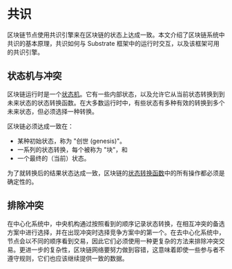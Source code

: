 # 共识

区块链节点使用共识引擎来在区块链的状态上达成一致。本文介绍了区块链系统中共识的基本原理，共识如何与 Substrate 框架中的运行时交互，以及该框架可用的共识引擎。

## 状态机与冲突

区块链运行时是一个[状态机](https://en.wikipedia.org/wiki/Finite-state_machine)。它有一些内部状态，以及允许它从当前状态转换到到未来状态的状态转换函数。在大多数运行时中，有些状态有多种有效的转换到多个未来状态，但必须选择一种转换。

区块链必须达成一致在：

* 某种初始状态，称为 "创世 (genesis)"。
* 一系列的状态转换，每个被称为 "块"，和
* 一个最终的（当前）状态。

为了就转换后的结果状态达成一致，区块链的[状态转换函数](https://docs.substrate.io/v3/getting-started/glossary/#state-transition-function-stf)中的所有操作都必须是确定性的。

## 排除冲突

在中心化系统中，中央机构通过按照看到的顺序记录状态转换，在相互冲突的备选方案中进行选择，并在出现冲突时选择竞争方案中的第一个。在去中心化系统中，节点会以不同的顺序看到交易，因此它们必须使用一种更复杂的方法来排除冲突交易。更进一步的复杂性，区块链网络要努力做到容错，这意味着即使一些参与者不遵守规则，它们也应该继续提供一致的数据。
